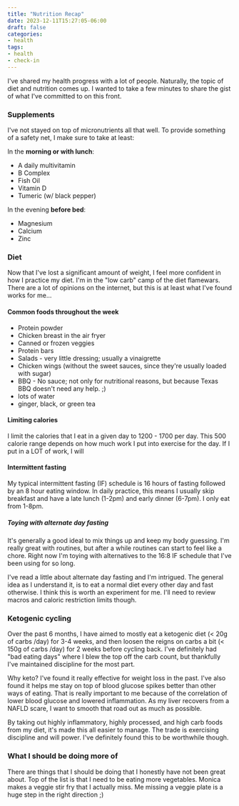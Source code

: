 ```yaml
---
title: "Nutrition Recap"
date: 2023-12-11T15:27:05-06:00
draft: false
categories:
- health
tags:
- health
- check-in
---
```


I've shared my health progress with a lot of people.  Naturally, the topic of diet and nutrition comes up.  I wanted to take a few minutes to share the gist of what I've committed to on this front.
### Supplements

I've not stayed on top of micronutrients all that well.  To provide something of a safety net, I make sure to take at least:

In the **morning or with lunch**:
- A daily multivitamin
- B Complex
- Fish Oil
- Vitamin D
- Tumeric (w/ black pepper)


In the evening **before bed**:
- Magnesium
- Calcium
- Zinc

### Diet

Now that I've lost a significant amount of weight, I feel more confident in how I practice my diet.  I'm in the "low carb" camp of the diet flamewars.  There are a lot of opinions on the internet, but this is at least what I've found works for me...

#### Common foods throughout the week
- Protein powder
- Chicken breast in the air fryer
- Canned or frozen veggies
- Protein bars
- Salads - very little dressing; usually a vinaigrette
- Chicken wings (without the sweet sauces, since they're usually loaded with sugar)
- BBQ - No sauce; not only for nutritional reasons, but because Texas BBQ doesn't need any help.  ;)
- lots of water
- ginger, black, or green tea
#### Limiting calories

I limit the calories that I eat in a given day to 1200 - 1700 per day.  This 500 calorie range depends on how much work I put into exercise for the day.  If I put in a LOT of work, I will
#### Intermittent fasting

My typical intermittent fasting (IF) schedule is 16 hours of fasting followed by an 8 hour eating window.  In daily practice, this means I usually skip breakfast and have a late lunch (1-2pm) and early dinner (6-7pm).  I only eat from 1-8pm.

##### Toying with alternate day fasting

It's generally a good ideal to mix things up and keep my body guessing.  I'm really great with routines, but after a while routines can start to feel like a chore.  Right now I'm toying with alternatives to the 16:8 IF schedule that I've been using for so long.

I've read a little about alternate day fasting and I'm intrigued.  The general idea as I understand it, is to eat a normal diet every other day and fast otherwise.  I think this is worth an experiment for me.  I'll need to review macros and caloric restriction limits though.

### Ketogenic cycling

Over the past 6 months, I have aimed to mostly eat a ketogenic diet (< 20g of carbs /day) for 3-4 weeks, and then loosen the reigns on carbs a bit (< 150g of carbs /day) for 2 weeks before cycling back.  I've definitely had "bad eating days" where I blew the top off the carb count, but thankfully I've maintained discipline for the most part.

Why keto?  I've found it really effective for weight loss in the past.  I've also found it helps me stay on top of blood glucose spikes better than other ways of eating.  That is really important to me because of the correlation of lower blood glucose and lowered inflammation.  As my liver recovers from a NAFLD scare, I want to smooth that road out as much as possible.

By taking out highly inflammatory, highly processed, and high carb foods from my diet, it's made this all easier to manage.  The trade is exercising discipline and will power.  I've definitely found this to be worthwhile though.


### What I should be doing more of

There are things that I should be doing that I honestly have not been great about.  Top of the list is that I need to be eating more vegetables.   Monica makes a veggie stir fry that I actually miss.  Me missing a veggie plate is a huge step in the right direction ;)


